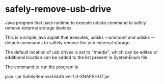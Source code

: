 safely-remove-usb-drive
=======================

Java program that uses runtime to execute udisks command to safely remove external storage devices.

This is a simple java applet that executes, udisks --unmount and udisks --detach commands to saftely remove the usb external storage.

The default location of usb drives is set to "/media", which can be edited or additional location can be added to the list present in SystemEnum file. 

The command to run the program is 

java -jar SafelyRemoveUsbDrive-1.0-SNAPSHOT.jar
